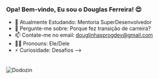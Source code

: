 ### Opa! Bem-vindo, Eu sou o Douglas Ferreira! 😍

- 🌱 Atualmente Estudando: Mentoria SuperDesenvolvedor
- 💬 Pergunte-me sobre: Porque fez transição de carreira?
- 📫 Contate-me no email: douglinhasprogdev@gmail.com
- 🎃🦁 Pronouns: Ele/Dele
- ⚡ Curiosidade: Desafios
-->

<div style="display: inline_block"><br>
  <img allgn="right" alt="Dodozin" src="https://cdn.discordapp.com/attachments/1229078372882055262/1229082916819042436/Untitled_Made_with_FlexClip.gif?ex=662e63aa&is=661beeaa&hm=b00ac04b9b4483c6e5642bb15b9b40e4e91ef4e705684ef8e09621f026e3a216&">
</div>
